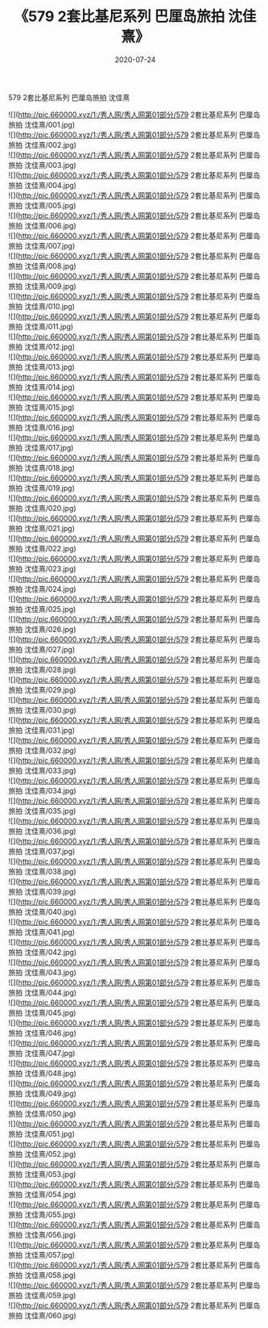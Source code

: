﻿---
layout: post
title:  《579 2套比基尼系列 巴厘岛旅拍 沈佳熹》
date:   2020-07-24
img: http://pic.660000.xyz/1:/秀人网/秀人网第01部分/579 2套比基尼系列 巴厘岛旅拍 沈佳熹/000.jpg
categories: [美女, 清纯, 唯美]
---

579 2套比基尼系列 巴厘岛旅拍 沈佳熹

  ![](http://pic.660000.xyz/1:/秀人网/秀人网第01部分/579 2套比基尼系列 巴厘岛旅拍 沈佳熹/001.jpg) <br> ![](http://pic.660000.xyz/1:/秀人网/秀人网第01部分/579 2套比基尼系列 巴厘岛旅拍 沈佳熹/002.jpg) <br> ![](http://pic.660000.xyz/1:/秀人网/秀人网第01部分/579 2套比基尼系列 巴厘岛旅拍 沈佳熹/003.jpg) <br> ![](http://pic.660000.xyz/1:/秀人网/秀人网第01部分/579 2套比基尼系列 巴厘岛旅拍 沈佳熹/004.jpg) <br> ![](http://pic.660000.xyz/1:/秀人网/秀人网第01部分/579 2套比基尼系列 巴厘岛旅拍 沈佳熹/005.jpg) <br> ![](http://pic.660000.xyz/1:/秀人网/秀人网第01部分/579 2套比基尼系列 巴厘岛旅拍 沈佳熹/006.jpg) <br> ![](http://pic.660000.xyz/1:/秀人网/秀人网第01部分/579 2套比基尼系列 巴厘岛旅拍 沈佳熹/007.jpg) <br> ![](http://pic.660000.xyz/1:/秀人网/秀人网第01部分/579 2套比基尼系列 巴厘岛旅拍 沈佳熹/008.jpg) <br> ![](http://pic.660000.xyz/1:/秀人网/秀人网第01部分/579 2套比基尼系列 巴厘岛旅拍 沈佳熹/009.jpg) <br> ![](http://pic.660000.xyz/1:/秀人网/秀人网第01部分/579 2套比基尼系列 巴厘岛旅拍 沈佳熹/010.jpg) <br> ![](http://pic.660000.xyz/1:/秀人网/秀人网第01部分/579 2套比基尼系列 巴厘岛旅拍 沈佳熹/011.jpg) <br> ![](http://pic.660000.xyz/1:/秀人网/秀人网第01部分/579 2套比基尼系列 巴厘岛旅拍 沈佳熹/012.jpg) <br> ![](http://pic.660000.xyz/1:/秀人网/秀人网第01部分/579 2套比基尼系列 巴厘岛旅拍 沈佳熹/013.jpg) <br> ![](http://pic.660000.xyz/1:/秀人网/秀人网第01部分/579 2套比基尼系列 巴厘岛旅拍 沈佳熹/014.jpg) <br> ![](http://pic.660000.xyz/1:/秀人网/秀人网第01部分/579 2套比基尼系列 巴厘岛旅拍 沈佳熹/015.jpg) <br> ![](http://pic.660000.xyz/1:/秀人网/秀人网第01部分/579 2套比基尼系列 巴厘岛旅拍 沈佳熹/016.jpg) <br> ![](http://pic.660000.xyz/1:/秀人网/秀人网第01部分/579 2套比基尼系列 巴厘岛旅拍 沈佳熹/017.jpg) <br> ![](http://pic.660000.xyz/1:/秀人网/秀人网第01部分/579 2套比基尼系列 巴厘岛旅拍 沈佳熹/018.jpg) <br> ![](http://pic.660000.xyz/1:/秀人网/秀人网第01部分/579 2套比基尼系列 巴厘岛旅拍 沈佳熹/019.jpg) <br> ![](http://pic.660000.xyz/1:/秀人网/秀人网第01部分/579 2套比基尼系列 巴厘岛旅拍 沈佳熹/020.jpg) <br> ![](http://pic.660000.xyz/1:/秀人网/秀人网第01部分/579 2套比基尼系列 巴厘岛旅拍 沈佳熹/021.jpg) <br> ![](http://pic.660000.xyz/1:/秀人网/秀人网第01部分/579 2套比基尼系列 巴厘岛旅拍 沈佳熹/022.jpg) <br> ![](http://pic.660000.xyz/1:/秀人网/秀人网第01部分/579 2套比基尼系列 巴厘岛旅拍 沈佳熹/023.jpg) <br> ![](http://pic.660000.xyz/1:/秀人网/秀人网第01部分/579 2套比基尼系列 巴厘岛旅拍 沈佳熹/024.jpg) <br> ![](http://pic.660000.xyz/1:/秀人网/秀人网第01部分/579 2套比基尼系列 巴厘岛旅拍 沈佳熹/025.jpg) <br> ![](http://pic.660000.xyz/1:/秀人网/秀人网第01部分/579 2套比基尼系列 巴厘岛旅拍 沈佳熹/026.jpg) <br> ![](http://pic.660000.xyz/1:/秀人网/秀人网第01部分/579 2套比基尼系列 巴厘岛旅拍 沈佳熹/027.jpg) <br> ![](http://pic.660000.xyz/1:/秀人网/秀人网第01部分/579 2套比基尼系列 巴厘岛旅拍 沈佳熹/028.jpg) <br> ![](http://pic.660000.xyz/1:/秀人网/秀人网第01部分/579 2套比基尼系列 巴厘岛旅拍 沈佳熹/029.jpg) <br> ![](http://pic.660000.xyz/1:/秀人网/秀人网第01部分/579 2套比基尼系列 巴厘岛旅拍 沈佳熹/030.jpg) <br> ![](http://pic.660000.xyz/1:/秀人网/秀人网第01部分/579 2套比基尼系列 巴厘岛旅拍 沈佳熹/031.jpg) <br> ![](http://pic.660000.xyz/1:/秀人网/秀人网第01部分/579 2套比基尼系列 巴厘岛旅拍 沈佳熹/032.jpg) <br> ![](http://pic.660000.xyz/1:/秀人网/秀人网第01部分/579 2套比基尼系列 巴厘岛旅拍 沈佳熹/033.jpg) <br> ![](http://pic.660000.xyz/1:/秀人网/秀人网第01部分/579 2套比基尼系列 巴厘岛旅拍 沈佳熹/034.jpg) <br> ![](http://pic.660000.xyz/1:/秀人网/秀人网第01部分/579 2套比基尼系列 巴厘岛旅拍 沈佳熹/035.jpg) <br> ![](http://pic.660000.xyz/1:/秀人网/秀人网第01部分/579 2套比基尼系列 巴厘岛旅拍 沈佳熹/036.jpg) <br> ![](http://pic.660000.xyz/1:/秀人网/秀人网第01部分/579 2套比基尼系列 巴厘岛旅拍 沈佳熹/037.jpg) <br> ![](http://pic.660000.xyz/1:/秀人网/秀人网第01部分/579 2套比基尼系列 巴厘岛旅拍 沈佳熹/038.jpg) <br> ![](http://pic.660000.xyz/1:/秀人网/秀人网第01部分/579 2套比基尼系列 巴厘岛旅拍 沈佳熹/039.jpg) <br> ![](http://pic.660000.xyz/1:/秀人网/秀人网第01部分/579 2套比基尼系列 巴厘岛旅拍 沈佳熹/040.jpg) <br> ![](http://pic.660000.xyz/1:/秀人网/秀人网第01部分/579 2套比基尼系列 巴厘岛旅拍 沈佳熹/041.jpg) <br> ![](http://pic.660000.xyz/1:/秀人网/秀人网第01部分/579 2套比基尼系列 巴厘岛旅拍 沈佳熹/042.jpg) <br> ![](http://pic.660000.xyz/1:/秀人网/秀人网第01部分/579 2套比基尼系列 巴厘岛旅拍 沈佳熹/043.jpg) <br> ![](http://pic.660000.xyz/1:/秀人网/秀人网第01部分/579 2套比基尼系列 巴厘岛旅拍 沈佳熹/044.jpg) <br> ![](http://pic.660000.xyz/1:/秀人网/秀人网第01部分/579 2套比基尼系列 巴厘岛旅拍 沈佳熹/045.jpg) <br> ![](http://pic.660000.xyz/1:/秀人网/秀人网第01部分/579 2套比基尼系列 巴厘岛旅拍 沈佳熹/046.jpg) <br> ![](http://pic.660000.xyz/1:/秀人网/秀人网第01部分/579 2套比基尼系列 巴厘岛旅拍 沈佳熹/047.jpg) <br> ![](http://pic.660000.xyz/1:/秀人网/秀人网第01部分/579 2套比基尼系列 巴厘岛旅拍 沈佳熹/048.jpg) <br> ![](http://pic.660000.xyz/1:/秀人网/秀人网第01部分/579 2套比基尼系列 巴厘岛旅拍 沈佳熹/049.jpg) <br> ![](http://pic.660000.xyz/1:/秀人网/秀人网第01部分/579 2套比基尼系列 巴厘岛旅拍 沈佳熹/050.jpg) <br> ![](http://pic.660000.xyz/1:/秀人网/秀人网第01部分/579 2套比基尼系列 巴厘岛旅拍 沈佳熹/051.jpg) <br> ![](http://pic.660000.xyz/1:/秀人网/秀人网第01部分/579 2套比基尼系列 巴厘岛旅拍 沈佳熹/052.jpg) <br> ![](http://pic.660000.xyz/1:/秀人网/秀人网第01部分/579 2套比基尼系列 巴厘岛旅拍 沈佳熹/053.jpg) <br> ![](http://pic.660000.xyz/1:/秀人网/秀人网第01部分/579 2套比基尼系列 巴厘岛旅拍 沈佳熹/054.jpg) <br> ![](http://pic.660000.xyz/1:/秀人网/秀人网第01部分/579 2套比基尼系列 巴厘岛旅拍 沈佳熹/055.jpg) <br> ![](http://pic.660000.xyz/1:/秀人网/秀人网第01部分/579 2套比基尼系列 巴厘岛旅拍 沈佳熹/056.jpg) <br> ![](http://pic.660000.xyz/1:/秀人网/秀人网第01部分/579 2套比基尼系列 巴厘岛旅拍 沈佳熹/057.jpg) <br> ![](http://pic.660000.xyz/1:/秀人网/秀人网第01部分/579 2套比基尼系列 巴厘岛旅拍 沈佳熹/058.jpg) <br> ![](http://pic.660000.xyz/1:/秀人网/秀人网第01部分/579 2套比基尼系列 巴厘岛旅拍 沈佳熹/059.jpg) <br> ![](http://pic.660000.xyz/1:/秀人网/秀人网第01部分/579 2套比基尼系列 巴厘岛旅拍 沈佳熹/060.jpg) <br>